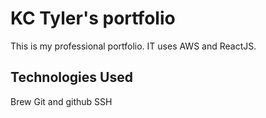 # **KC Tyler's portfolio**

This is my professional portfolio. IT uses AWS and ReactJS.

## Technologies Used

Brew
Git and github
SSH
